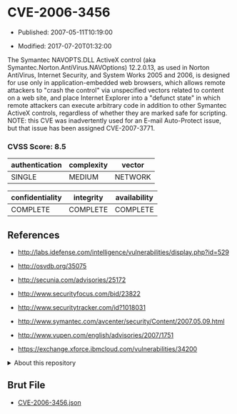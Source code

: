 # CVE-2006-3456

- Published: 2007-05-11T10:19:00

- Modified: 2017-07-20T01:32:00

The Symantec NAVOPTS.DLL ActiveX control (aka Symantec.Norton.AntiVirus.NAVOptions) 12.2.0.13, as used in Norton AntiVirus, Internet Security, and System Works 2005 and 2006, is designed for use only in application-embedded web browsers, which allows remote attackers to "crash the control" via unspecified vectors related to content on a web site, and place Internet Explorer into a "defunct state" in which remote attackers can execute arbitrary code in addition to other Symantec ActiveX controls, regardless of whether they are marked safe for scripting.  NOTE: this CVE was inadvertently used for an E-mail Auto-Protect issue, but that issue has been assigned CVE-2007-3771.

### CVSS Score: **8.5**

| authentication | complexity | vector |
| --- | --- | --- |
| SINGLE | MEDIUM | NETWORK |

| confidentiality | integrity | availability |
| --- | --- | --- |
| COMPLETE | COMPLETE | COMPLETE |

## References

* http://labs.idefense.com/intelligence/vulnerabilities/display.php?id=529

* http://osvdb.org/35075

* http://secunia.com/advisories/25172

* http://www.securityfocus.com/bid/23822

* http://www.securitytracker.com/id?1018031

* http://www.symantec.com/avcenter/security/Content/2007.05.09.html

* http://www.vupen.com/english/advisories/2007/1751

* https://exchange.xforce.ibmcloud.com/vulnerabilities/34200

<details>
<summary>About this repository</summary> 

  This repository is part of the project [Live Hack CVE](https://github.com/Live-Hack-CVE). Main website can be found [www.live-hack.org](https://www.live-hack.org) 
  
  Made by [Sn0wAlice](https://github.com/Sn0wAlice) for the people that care about security and need to have a feed of the latest CVEs. Hope you enjoy it, don't forget to star the repo and follow me on [Twitter](https://twitter.com/Sn0wAlice) and [Github](https://github.com/Sn0wAlice). And that is my [personnal website](https://www.alice-snow.me/)

  - [Home Page](https://github.com/Live-Hack-CVE)
  - [Framework](https://github.com/Live-Hack-CVE/cve-framework)
  - [CVE database](https://github.com/Live-Hack-CVE/full_database)
  - [Changelog](https://github.com/Live-Hack-CVE/Changelog)
</details>

## Brut File

* [CVE-2006-3456.json](https://raw.githubusercontent.com/Live-Hack-CVE/full_database/main/cves/2006/CVE-2006-3456.json)

